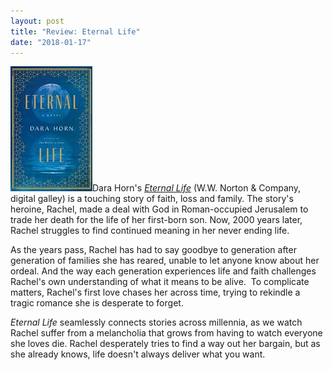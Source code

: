 ```yaml
---
layout: post
title: "Review: Eternal Life"
date: "2018-01-17"
---
```


![](/assets/images/Eternal-Life-A-Novel-by-Horn-Dara-131x200.jpeg)Dara Horn's [_Eternal Life_](http://amzn.to/2BasDBi) (W.W. Norton & Company, digital galley) is a touching story of faith, loss and family. The story's heroine, Rachel, made a deal with God in Roman-occupied Jerusalem to trade her death for the life of her first-born son. Now, 2000 years later, Rachel struggles to find continued meaning in her never ending life.

As the years pass, Rachel has had to say goodbye to generation after generation of families she has reared, unable to let anyone know about her ordeal. And the way each generation experiences life and faith challenges Rachel's own understanding of what it means to be alive.  To complicate matters, Rachel's first love chases her across time, trying to rekindle a tragic romance she is desperate to forget.

_Eternal Life_ seamlessly connects stories across millennia, as we watch Rachel suffer from a melancholia that grows from having to watch everyone she loves die. Rachel desperately tries to find a way out her bargain, but as she already knows, life doesn't always deliver what you want.
